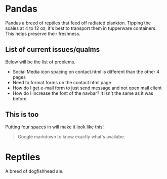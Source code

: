 # Pandas

Pandas a breed of reptiles that feed off radiated plankton. Tipping the scales at
4 to 12 oz, it's best to transport them in tupperware containers. This helps
preserve their freshness.

## List of current issues/qualms 

Below will be the list of problems.

* Social Media icon spacing on contact.html is different than the other 4 pages
* Need to format forms on the contact.html page
* How do I get e-mail form to just send message and not open mail client
* How do I increase the font of the navbar? It isn't the same as it was before.

## This is too 

   Putting four spaces in will make it look like this! 
   
> Google markdown to know exactly what's availabe. 

# Reptiles

A breed of dogfishhead ale. 